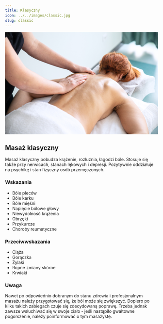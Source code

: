 ```yaml
---
title: Klasyczny
icon: ../../images/classic.jpg
slug: classic
---
```


![Zdjęcie masażu](../../images/classic.jpg)

## Masaż klasyczny

Masaż klasyczny pobudza krążenie, rozluźnia, łagodzi bóle. Stosuje się także przy nerwicach, stanach lękowych i depresji. Pozytywnie oddziałuje na psychikę i stan fizyczny osób przemęczonych.

### Wskazania

-   Bóle pleców
-   Bóle karku
-   Bóle mięśni
-   Napięcie bólowe głowy
-   Niewydolność krążenia
-   Obrzęki
-   Przykurcze
-   Choroby reumatyczne

### Przeciwwskazania

-   Ciąża
-   Gorączka
-   Żylaki
-   Ropne zmiany skórne
-   Krwiaki

### Uwaga

Nawet po odpowiednio dobranym do stanu zdrowia i profesjonalnym masażu należy przygotować się, że ból może się zwiększyć. Dopiero po kilku takich zabiegach czuje się zdecydowaną poprawę. Trzeba jednak zawsze wsłuchiwać się w swoje ciało - jeśli nastąpiło gwałtowne pogorszenie, należy poinformować o tym masażystę.

